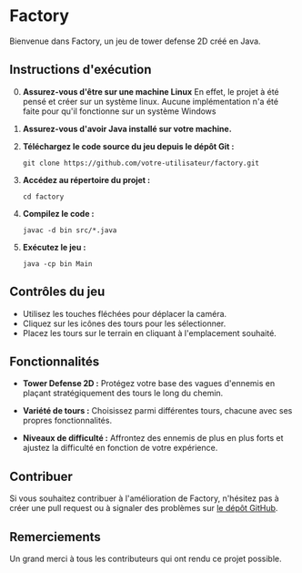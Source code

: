 # Factory

Bienvenue dans Factory, un jeu de tower defense 2D créé en Java.

## Instructions d'exécution

0. **Assurez-vous d'être sur une machine Linux**
    En effet, le projet à été pensé et créer sur un système linux. Aucune implémentation n'a été faite pour qu'il fonctionne sur un système Windows

1. **Assurez-vous d'avoir Java installé sur votre machine.**

2. **Téléchargez le code source du jeu depuis le dépôt Git :**
    ```
    git clone https://github.com/votre-utilisateur/factory.git
    ```

3. **Accédez au répertoire du projet :**
    ```
    cd factory
    ```

4. **Compilez le code :**
    ```
    javac -d bin src/*.java
    ```

5. **Exécutez le jeu :**
    ```
    java -cp bin Main
    ```

## Contrôles du jeu

- Utilisez les touches fléchées pour déplacer la caméra.
- Cliquez sur les icônes des tours pour les sélectionner.
- Placez les tours sur le terrain en cliquant à l'emplacement souhaité.

## Fonctionnalités

- **Tower Defense 2D :** Protégez votre base des vagues d'ennemis en plaçant stratégiquement des tours le long du chemin.

- **Variété de tours :** Choisissez parmi différentes tours, chacune avec ses propres fonctionnalités.

- **Niveaux de difficulté :** Affrontez des ennemis de plus en plus forts et ajustez la difficulté en fonction de votre expérience.

## Contribuer

Si vous souhaitez contribuer à l'amélioration de Factory, n'hésitez pas à créer une pull request ou à signaler des problèmes sur [le dépôt GitHub](https://github.com/votre-utilisateur/factory).

## Remerciements

Un grand merci à tous les contributeurs qui ont rendu ce projet possible.